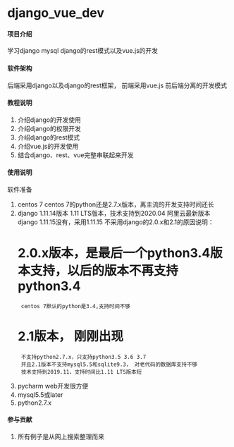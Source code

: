 # django_vue_dev

#### 项目介绍
学习django mysql django的rest模式以及vue.js的开发

#### 软件架构
后端采用django以及django的rest框架，
前端采用vue.js
前后端分离的开发模式


#### 教程说明

1. 介绍django的开发使用
2. 介绍django的权限开发
3. 介绍django的rest模式
4. 介绍vue.js的开发使用
5. 结合django、rest、vue完整串联起来开发

#### 使用说明
软件准备
1. centos 7
    centos 7的python还是2.7.x版本，离主流的开发支持时间还长
2. django 1.11.14版本
    1.11 LTS版本，技术支持到2020.04
    阿里云最新版本django 1.11.15没有，采用1.11.15
    不采用django的2.0.x和2.1的原因说明：
    # 2.0.x版本，是最后一个python3.4版本支持，以后的版本不再支持python3.4
        centos 7默认的python是3.4,支持时间不够
    # 2.1版本， 刚刚出现
        不支持python2.7.x，只支持python3.5 3.6 3.7
        并且2.1版本不支持mysql5.5和sqlite9.3， 对老代码的数据库支持不够
        技术支持到2019.11，支持时间比1.11 LTS版本短
3. pycharm web开发很方便
4. mysql5.5或later
5. python2.7.x
    
 

#### 参与贡献

1. 所有例子是从网上搜索整理而来

